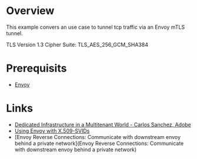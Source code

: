 # Overview

This example convers an use case to tunnel tcp traffic via an Envoy mTLS tunnel.

TLS Version 1.3
Cipher Suite: TLS_AES_256_GCM_SHA384

# Prerequisits

* [Envoy](https://github.com/envoyproxy/envoy/releases/download/v1.34.2/envoy-1.34.2-linux-x86_64)

# Links

* [Dedicated Infrastructure in a Multitenant World - Carlos Sanchez, Adobe](https://www.youtube.com/watch?v=nWKu7ThNKwM)
* [Using Envoy with X.509-SVIDs ](https://spiffe.io/docs/latest/microservices/envoy-x509/readme/)
* [Envoy Reverse Connections: Communicate with downstream envoy behind a private network](Envoy Reverse Connections: Communicate with downstream envoy behind a private network)